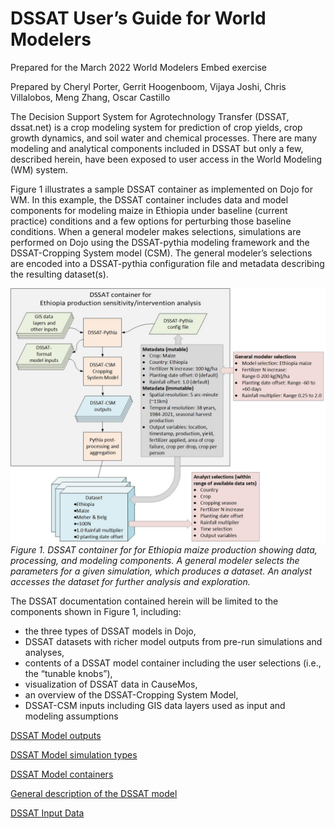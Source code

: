 # DSSAT User’s Guide for World Modelers

Prepared for the March 2022 World Modelers Embed exercise

Prepared by Cheryl Porter, Gerrit Hoogenboom, Vijaya Joshi, Chris Villalobos, Meng Zhang, Oscar Castillo

The Decision Support System for Agrotechnology Transfer (DSSAT, dssat.net) is a crop modeling system for prediction of crop yields, crop growth dynamics, and soil water and chemical processes. There are many modeling and analytical components included in DSSAT but only a few, described herein, have been exposed to user access in the World Modeling (WM) system.

Figure 1 illustrates a sample DSSAT container as implemented on Dojo for WM. In this example, the DSSAT container includes data and model components for modeling maize in Ethiopia under baseline (current practice) conditions and a few options for perturbing those baseline conditions. When a general modeler makes selections, simulations are performed on Dojo using the DSSAT-pythia modeling framework and the DSSAT-Cropping System model (CSM). The general modeler’s selections are encoded into a DSSAT-pythia configuration file and metadata describing the resulting dataset(s).  

![image](https://github.com/DSSAT/dssat-pythia-wm/blob/master/docs/images/Pythia%20container_v4.jpg)
*Figure 1. DSSAT container for for Ethiopia maize production showing data, processing, and modeling components. A general modeler selects the parameters for a given simulation, which produces a dataset. An analyst accesses the dataset for further analysis and exploration.*

The DSSAT documentation contained herein will be limited to the components shown in Figure 1, including:
- the three types of DSSAT models in Dojo,
- DSSAT datasets with richer model outputs from pre-run simulations and analyses,
-	contents of a DSSAT model container including the user selections (i.e., the “tunable knobs”),
-	visualization of DSSAT data in CauseMos, 
-	an overview of the DSSAT-Cropping System Model, 
-	DSSAT-CSM inputs including GIS data layers used as input and modeling assumptions

[DSSAT Model outputs](Model_outputs.md)

[DSSAT Model simulation types](Model_types.md)

[DSSAT Model containers](DSSAT_model_containers.md)

[General description of the DSSAT model](DSSAT-CSM.md)

[DSSAT Input Data](Input_data.md)

